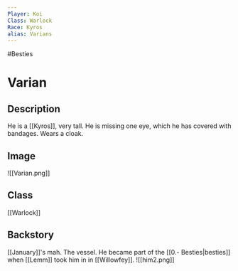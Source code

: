```yaml
---
Player: Koi
Class: Warlock
Race: Kyros
alias: Varians
---
```

#Besties
# Varian
## Description
He is a [[Kyros]], very tall. He is missing one eye, which he has covered with bandages. Wears a cloak. 

## Image
![[Varian.png]]
## Class
[[Warlock]]
## Backstory
[[January]]'s mah. The vessel. He became part of the [[0.- Besties|besties]] when [[Lemm]] took him in in [[Willowfey]].
![[him2.png]]